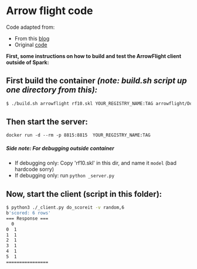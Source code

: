 # Arrow flight code

Code adapted from:
* From this [blog](https://mirai-solutions.ch/news/2020/06/11/apache-arrow-flight-tutorial/)
* Original [code](https://github.com/miraisolutions/apache-arrow-flight-python-example)

**First, some instructions on how to build and test the ArrowFlight client outside of Spark:**

## First build the container  _(note: build.sh script up one directory from this):_

```bash
$ ./build.sh arrowflight rf10.skl YOUR_REGISTRY_NAME:TAG arrowflight/Dockerfile
```

## Then start the server:
```
docker run -d --rm -p 8815:8815  YOUR_REGISTRY_NAME:TAG
```

##### Side note: For debugging outside container
* If debugging only: Copy 'rf10.skl' in this dir, and name it `model` (bad hardcode sorry)
* If debugging only: run `python _server.py`


## Now, start the client (script in this folder):

```bash
$ python3 ./_client.py do_scoreit -v random,6
b'scored: 6 rows'
=== Response ===
  0
0  1
1  1
2  1
3  1
4  1
5  1
================
